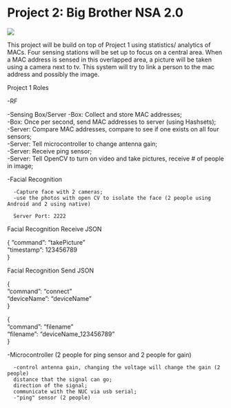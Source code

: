 Project 2: Big Brother NSA 2.0
====================================

![](http://www.redcylindersoftware.com/489/Prpject2img.jpg)

This project will be build on top of Project 1 using statistics/ analytics of MACs. Four sensing stations will be set up
to focus on a central area.  When a MAC address is sensed in this overlapped area, a picture will be taken using
a camera next to tv.  This system will try to link a person to the mac address and possibly the image. 



Project 1 Roles

-RF

-Sensing Box/Server
      -Box: Collect and store MAC addresses;  
      -Box: Once per second, send MAC addresses to server (using Hashsets);  
      -Server: Compare MAC addresses, compare to see if one exists on all four sensors;  
      -Server: Tell microcontroller to change antenna gain;  
      -Server: Receive ping sensor;  
      -Server: Tell OpenCV to turn on video and take pictures, receive # of people in image;  

-Facial Recognition

      -Capture face with 2 cameras;
      -use the photos with open CV to isolate the face (2 people using Android and 2 using native)
      
      Server Port: 2222

Facial Recognition Receive JSON  
  
{
	“command”:	 “takePicture”  
	“timestamp”:  123456789  
}  
  
Facial Recognition Send JSON    
  
{  
	“command”:	 “connect”  
	“deviceName”:  “deviceName”  
}  
  
{    
	“command”:	 “filename”  
	“filename”:  “deviceName_123456789”  
}  
  
  
-Microcontroller (2 people for ping sensor and 2 people for gain)

      -control antenna gain, changing the voltage will change the gain (2 people)
      distance that the signal can go;
      direction of the signal;
      communicate with the NUC via usb serial;
      -"ping" sensor (2 people)
